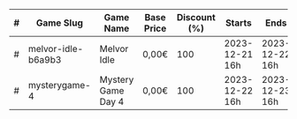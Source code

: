 |#|Game Slug|Game Name|Base Price|Discount (%)|Starts|Ends|
|---|---|---|---|---|---|---|
|#|melvor-idle-b6a9b3|Melvor Idle|0,00€|100|2023-12-21 16h|2023-12-22 16h|
|#|mysterygame-4|Mystery Game Day 4|0,00€|100|2023-12-22 16h|2023-12-23 16h|

